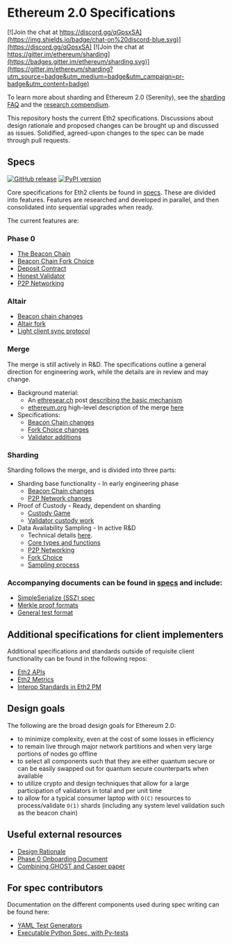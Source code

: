 # Ethereum 2.0 Specifications

[![Join the chat at https://discord.gg/qGpsxSA](https://img.shields.io/badge/chat-on%20discord-blue.svg)](https://discord.gg/qGpsxSA) [![Join the chat at https://gitter.im/ethereum/sharding](https://badges.gitter.im/ethereum/sharding.svg)](https://gitter.im/ethereum/sharding?utm_source=badge&utm_medium=badge&utm_campaign=pr-badge&utm_content=badge)

To learn more about sharding and Ethereum 2.0 (Serenity), see the [sharding FAQ](https://eth.wiki/sharding/Sharding-FAQs) and the [research compendium](https://notes.ethereum.org/s/H1PGqDhpm).

This repository hosts the current Eth2 specifications. Discussions about design rationale and proposed changes can be brought up and discussed as issues. Solidified, agreed-upon changes to the spec can be made through pull requests.


## Specs

[![GitHub release](https://img.shields.io/github/v/release/ethereum/eth2.0-specs)](https://github.com/ethereum/eth2.0-specs/releases/) [![PyPI version](https://badge.fury.io/py/eth2spec.svg)](https://badge.fury.io/py/eth2spec)

Core specifications for Eth2 clients be found in [specs](specs/). These are divided into features.
Features are researched and developed in parallel, and then consolidated into sequential upgrades when ready.

The current features are:

### Phase 0

* [The Beacon Chain](specs/phase0/beacon-chain.md)
* [Beacon Chain Fork Choice](specs/phase0/fork-choice.md)
* [Deposit Contract](specs/phase0/deposit-contract.md)
* [Honest Validator](specs/phase0/validator.md)
* [P2P Networking](specs/phase0/p2p-interface.md)

### Altair

* [Beacon chain changes](specs/altair/beacon-chain.md)
* [Altair fork](specs/altair/fork.md)
* [Light client sync protocol](specs/altair/sync-protocol.md)

### Merge

The merge is still actively in R&D. The specifications outline a general direction for engineering work,
while the details are in review and may change.

* Background material:
  * An [ethresear.ch](https://ethresear.ch) post [describing the basic mechanism](https://ethresear.ch/t/the-eth1-eth2-transition/6265)
  * [ethereum.org](https://ethereum.org) high-level description of the merge [here](https://ethereum.org/en/eth2/docking/)
* Specifications:
  * [Beacon Chain changes](specs/merge/beacon-chain.md)
  * [Fork Choice changes](specs/merge/fork-choice.md)
  * [Validator additions](specs/merge/validator.md)

### Sharding

Sharding follows the merge, and is divided into three parts:

* Sharding base functionality - In early engineering phase
  * [Beacon Chain changes](specs/sharding/beacon-chain.md)
  * [P2P Network changes](specs/sharding/p2p-interface.md)
* Proof of Custody - Ready, dependent on sharding 
  * [Custody Game](specs/proof_of_custody/custody-game.md)
  * [Validator custody work](specs/proof_of_custody/validator.md)
* Data Availability Sampling - In active R&D
  * Technical details [here](https://hackmd.io/@HWeNw8hNRimMm2m2GH56Cw/B1YJPGkpD).
  * [Core types and functions](specs/das/das-core.md)
  * [P2P Networking](specs/das/p2p-interface.md)
  * [Fork Choice](specs/das/fork-choice.md)
  * [Sampling process](specs/das/sampling.md)

### Accompanying documents can be found in [specs](specs) and include:

* [SimpleSerialize (SSZ) spec](ssz/simple-serialize.md)
* [Merkle proof formats](ssz/merkle-proofs.md)
* [General test format](tests/formats/README.md)

## Additional specifications for client implementers

Additional specifications and standards outside of requisite client functionality can be found in the following repos:

* [Eth2 APIs](https://github.com/ethereum/eth2.0-apis)
* [Eth2 Metrics](https://github.com/ethereum/eth2.0-metrics/)
* [Interop Standards in Eth2 PM](https://github.com/ethereum/eth2.0-pm/tree/master/interop)

## Design goals

The following are the broad design goals for Ethereum 2.0:
* to minimize complexity, even at the cost of some losses in efficiency
* to remain live through major network partitions and when very large portions of nodes go offline
* to select all components such that they are either quantum secure or can be easily swapped out for quantum secure counterparts when available
* to utilize crypto and design techniques that allow for a large participation of validators in total and per unit time
* to allow for a typical consumer laptop with `O(C)` resources to process/validate `O(1)` shards (including any system level validation such as the beacon chain)


## Useful external resources

* [Design Rationale](https://notes.ethereum.org/s/rkhCgQteN#)
* [Phase 0 Onboarding Document](https://notes.ethereum.org/s/Bkn3zpwxB)
* [Combining GHOST and Casper paper](https://arxiv.org/abs/2003.03052)


## For spec contributors

Documentation on the different components used during spec writing can be found here:
* [YAML Test Generators](tests/generators/README.md)
* [Executable Python Spec, with Py-tests](tests/core/pyspec/README.md)
